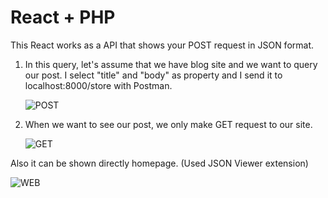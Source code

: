 # React + PHP

This React works as a API that shows your POST request in JSON format.

1. In this query, let's assume that we have blog site and we want to query our post. I select "title" and "body" as property and I send it to localhost:8000/store with Postman.
   

   ![POST](\imgs\post.png)

   

2. When we want to see our post, we only make GET request to our site. 
   

   ![GET](\imgs\get.png)

Also it can be shown directly homepage. (Used JSON Viewer extension)

![WEB](\imgs\web.png)